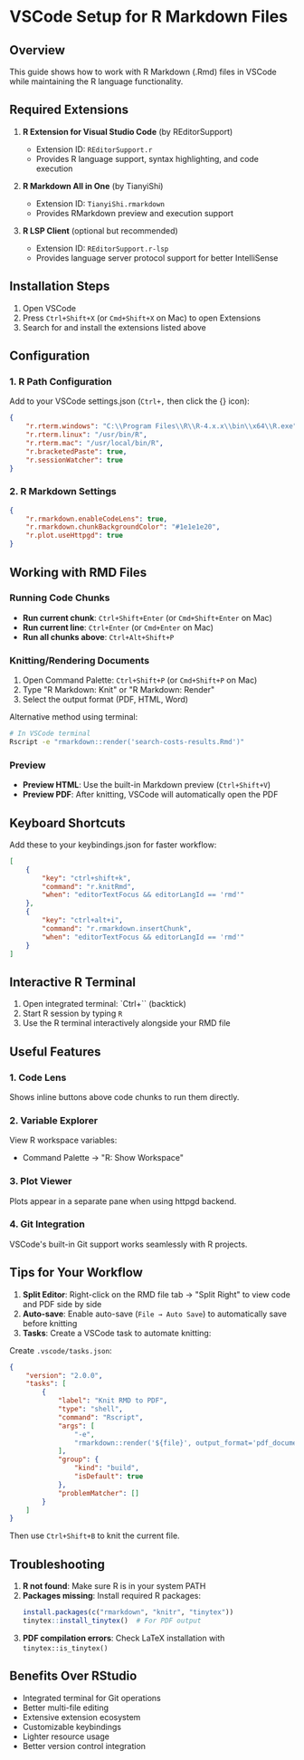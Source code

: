 # VSCode Setup for R Markdown Files

## Overview
This guide shows how to work with R Markdown (.Rmd) files in VSCode while maintaining the R language functionality.

## Required Extensions

1. **R Extension for Visual Studio Code** (by REditorSupport)
   - Extension ID: `REditorSupport.r`
   - Provides R language support, syntax highlighting, and code execution

2. **R Markdown All in One** (by TianyiShi)
   - Extension ID: `TianyiShi.rmarkdown`
   - Provides RMarkdown preview and execution support

3. **R LSP Client** (optional but recommended)
   - Extension ID: `REditorSupport.r-lsp`
   - Provides language server protocol support for better IntelliSense

## Installation Steps

1. Open VSCode
2. Press `Ctrl+Shift+X` (or `Cmd+Shift+X` on Mac) to open Extensions
3. Search for and install the extensions listed above

## Configuration

### 1. R Path Configuration
Add to your VSCode settings.json (`Ctrl+,` then click the {} icon):
```json
{
    "r.rterm.windows": "C:\\Program Files\\R\\R-4.x.x\\bin\\x64\\R.exe",
    "r.rterm.linux": "/usr/bin/R",
    "r.rterm.mac": "/usr/local/bin/R",
    "r.bracketedPaste": true,
    "r.sessionWatcher": true
}
```

### 2. R Markdown Settings
```json
{
    "r.rmarkdown.enableCodeLens": true,
    "r.rmarkdown.chunkBackgroundColor": "#1e1e1e20",
    "r.plot.useHttpgd": true
}
```

## Working with RMD Files

### Running Code Chunks
- **Run current chunk**: `Ctrl+Shift+Enter` (or `Cmd+Shift+Enter` on Mac)
- **Run current line**: `Ctrl+Enter` (or `Cmd+Enter` on Mac)
- **Run all chunks above**: `Ctrl+Alt+Shift+P`

### Knitting/Rendering Documents
1. Open Command Palette: `Ctrl+Shift+P` (or `Cmd+Shift+P` on Mac)
2. Type "R Markdown: Knit" or "R Markdown: Render"
3. Select the output format (PDF, HTML, Word)

Alternative method using terminal:
```bash
# In VSCode terminal
Rscript -e "rmarkdown::render('search-costs-results.Rmd')"
```

### Preview
- **Preview HTML**: Use the built-in Markdown preview (`Ctrl+Shift+V`)
- **Preview PDF**: After knitting, VSCode will automatically open the PDF

## Keyboard Shortcuts

Add these to your keybindings.json for faster workflow:
```json
[
    {
        "key": "ctrl+shift+k",
        "command": "r.knitRmd",
        "when": "editorTextFocus && editorLangId == 'rmd'"
    },
    {
        "key": "ctrl+alt+i",
        "command": "r.rmarkdown.insertChunk",
        "when": "editorTextFocus && editorLangId == 'rmd'"
    }
]
```

## Interactive R Terminal

1. Open integrated terminal: `Ctrl+`` (backtick)
2. Start R session by typing `R`
3. Use the R terminal interactively alongside your RMD file

## Useful Features

### 1. Code Lens
Shows inline buttons above code chunks to run them directly.

### 2. Variable Explorer
View R workspace variables:
- Command Palette → "R: Show Workspace"

### 3. Plot Viewer
Plots appear in a separate pane when using httpgd backend.

### 4. Git Integration
VSCode's built-in Git support works seamlessly with R projects.

## Tips for Your Workflow

1. **Split Editor**: Right-click on the RMD file tab → "Split Right" to view code and PDF side by side
2. **Auto-save**: Enable auto-save (`File → Auto Save`) to automatically save before knitting
3. **Tasks**: Create a VSCode task to automate knitting:

Create `.vscode/tasks.json`:
```json
{
    "version": "2.0.0",
    "tasks": [
        {
            "label": "Knit RMD to PDF",
            "type": "shell",
            "command": "Rscript",
            "args": [
                "-e",
                "rmarkdown::render('${file}', output_format='pdf_document')"
            ],
            "group": {
                "kind": "build",
                "isDefault": true
            },
            "problemMatcher": []
        }
    ]
}
```

Then use `Ctrl+Shift+B` to knit the current file.

## Troubleshooting

1. **R not found**: Make sure R is in your system PATH
2. **Packages missing**: Install required R packages:
   ```r
   install.packages(c("rmarkdown", "knitr", "tinytex"))
   tinytex::install_tinytex()  # For PDF output
   ```
3. **PDF compilation errors**: Check LaTeX installation with `tinytex::is_tinytex()`

## Benefits Over RStudio

- Integrated terminal for Git operations
- Better multi-file editing
- Extensive extension ecosystem
- Customizable keybindings
- Lighter resource usage
- Better version control integration